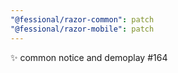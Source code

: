 ```yaml
---
"@fessional/razor-common": patch
"@fessional/razor-mobile": patch
---
```


✨ common notice and demoplay #164
